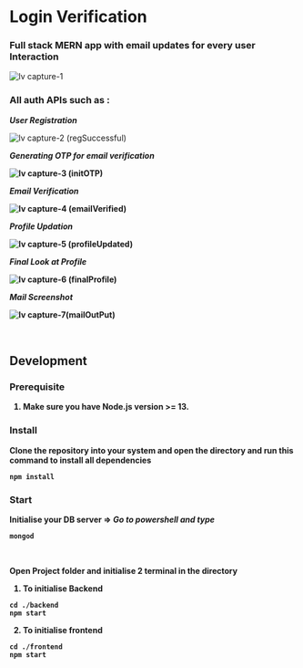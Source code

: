 # Login Verification

### Full stack MERN app with email updates for every user Interaction

![lv capture-1](https://user-images.githubusercontent.com/64327599/164647075-44c57d31-a6e0-4326-b9c4-1bd0dd3c67ff.PNG)

### All auth APIs such as :

<p><i><b>User Registration</b></i></p>

![lv capture-2 (regSuccessful)](https://user-images.githubusercontent.com/64327599/164647111-3f240025-2157-4cf1-8a91-daa545d3cc2a.PNG)

<p><i><b>Generating OTP for email verification</i></p>

![lv capture-3 (initOTP)](https://user-images.githubusercontent.com/64327599/164647120-6f8115c1-1837-4843-94d6-deeec22ed226.PNG)

<p><i><b>Email Verification</b></i></p>

![lv capture-4 (emailVerified)](https://user-images.githubusercontent.com/64327599/164647137-8f5418d0-5705-45f5-bc85-71aa00e3184b.PNG)


<p><i><b>Profile Updation</b></i></p>


![lv capture-5 (profileUpdated)](https://user-images.githubusercontent.com/64327599/164647149-23a4fa04-f7e1-45ca-a279-6e7544006fef.PNG)


<p><i><b>Final Look at Profile</b></i></p>

![lv capture-6 (finalProfile)](https://user-images.githubusercontent.com/64327599/164647161-74f3dc8d-567b-4d2f-98cf-11fb25f785b9.PNG)


<p><i><b>Mail Screenshot</b></i></p>

![lv capture-7(mailOutPut)](https://user-images.githubusercontent.com/64327599/164647170-0087c555-7a6a-4726-acdd-34ade945571e.png)

<br/>

## Development

### Prerequisite
1. Make sure you have Node.js version >= 13.

### Install
Clone the repository into your system and open the directory and run this command to install all dependencies
```
npm install
```
 
### Start
Initialise your DB server => <i>Go to powershell and type</i>

```
mongod
```
<br/>

Open Project folder and initialise 2 terminal in the directory
1. To initialise Backend 
```
cd ./backend
npm start
```

2. To initialise frontend
```
cd ./frontend
npm start
```
